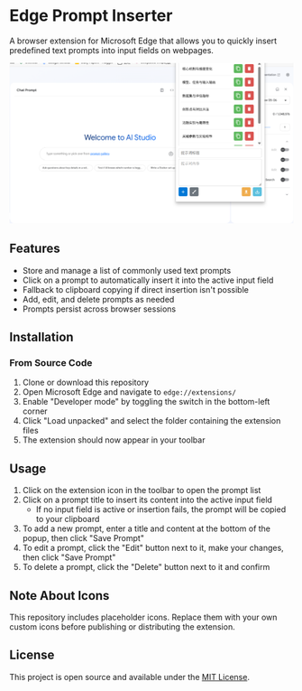 # Edge Prompt Inserter

A browser extension for Microsoft Edge that allows you to quickly insert predefined text prompts into input fields on webpages.

![show](./show.png)
## Features

- Store and manage a list of commonly used text prompts
- Click on a prompt to automatically insert it into the active input field
- Fallback to clipboard copying if direct insertion isn't possible
- Add, edit, and delete prompts as needed
- Prompts persist across browser sessions

## Installation

### From Source Code

1. Clone or download this repository
2. Open Microsoft Edge and navigate to `edge://extensions/`
3. Enable "Developer mode" by toggling the switch in the bottom-left corner
4. Click "Load unpacked" and select the folder containing the extension files
5. The extension should now appear in your toolbar

## Usage

1. Click on the extension icon in the toolbar to open the prompt list
2. Click on a prompt title to insert its content into the active input field
   - If no input field is active or insertion fails, the prompt will be copied to your clipboard
3. To add a new prompt, enter a title and content at the bottom of the popup, then click "Save Prompt"
4. To edit a prompt, click the "Edit" button next to it, make your changes, then click "Save Prompt"
5. To delete a prompt, click the "Delete" button next to it and confirm

## Note About Icons

This repository includes placeholder icons. Replace them with your own custom icons before publishing or distributing the extension.

## License

This project is open source and available under the [MIT License](LICENSE). 